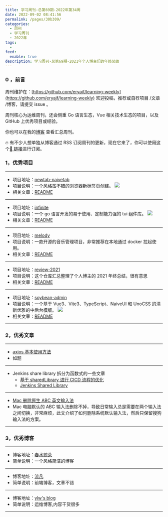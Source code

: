 ```yaml
---
title: 学习周刊-总第69期-2022年第34周
date: 2022-09-02 08:41:56
permalink: /pages/30b309/
categories:
  - 周刊
  - 学习周刊
  - 2022年
tags:
  -
feed:
  enable: true
description: 学习周刊-总第69期-2021年个人博主们的年终总结
---
```


### 0 ，前言

周刊维护在：[https://github.com/eryajf/learning-weekly](https://github.com/eryajf/learning-weekly) 欢迎投稿，推荐或自荐项目 /文章 /博客，请提交 issue 。

周刊核心为运维周刊，还会侧重 Go 语言生态，Vue 相关技术生态的项目，以及 GitHub 上优秀项目或经验。

你也可以在我的[博客](https://wiki.eryajf.net/learning-weekly/) 查看汇总周刊。

🔥 有不少人想单独从博客通过 RSS 订阅周刊的更新，现在它来了，你可以使用这个[🔗 链接](https://wiki.eryajf.net/learning-weekly.xml)进行订阅。

### 1，优秀项目

---

- 项目地址：[newtab-naivetab](https://github.com/GXFG/newtab-naivetab)
- 项目说明：一个风格蛮不错的浏览器新标签页创建。
  ![](http://t.eryajf.net/imgs/2022/08/fdfe65cb3dcaa78b.png)
- 相关文章：[README](https://github.com/GXFG/newtab-naivetab#readme)

---

- 项目地址：[infinite](https://github.com/fzdwx/infinite)
- 项目说明：一个 go 语言开发的易于使用、定制能力强的 tui 组件库。
  ![](http://t.eryajf.net/imgs/2022/08/0a9c9d71226aa0dc.gif)
- 相关文章：[README](https://github.com/fzdwx/infinite#readme)

---

- 项目地址：[melody](https://github.com/foamzou/melody)
- 项目说明：一款开源的音乐管理项目，非常推荐在本地通过 docker 拉起使用。
- 相关文章：[README](https://github.com/foamzou/melody#readme)

---

- 项目地址：[review-2021](https://github.com/saveweb/review-2021)
- 项目说明：这个仓库汇总整理了个人博主的 2021 年终总结，很有意思
- 相关文章：[README](https://github.com/saveweb/review-2021#readme)

---

- 项目地址：[soybean-admin](https://github.com/honghuangdc/soybean-admin)
- 项目说明：一个基于 Vue3、Vite3、TypeScript、NaiveUI 和 UnoCSS 的清新优雅的中后台模版。
  ![](http://t.eryajf.net/imgs/2022/08/49af348ad9e5bcf5.png)
- 相关文章：[README](https://github.com/honghuangdc/soybean-admin#readme)

---

### 2，优秀文章

---

- [axios 基本使用方法](https://liuvan.com/webtool/60828e3f3f7b296da91c7b4b)
- 如题

---

- Jenkins share library 拆分为函数式的一些文章
  - [基于 sharedLibrary 进行 CICD 流程的优化](https://iblog.zone/archives/%E5%9F%BA%E4%BA%8Esharedlibrary%E8%BF%9B%E8%A1%8Ccicd%E6%B5%81%E7%A8%8B%E7%9A%84%E4%BC%98%E5%8C%96/)
  - [Jenkins Shared Library](https://dayarch.top/p/jenkins-shared-library.html)

---

- [Mac 删除原生 ABC 英文输入法](https://ssnhd.com/2022/01/01/mac-inputdel/)
- Mac 电脑默认的 ABC 输入法删除不掉，导致日常输入总是需要在两个输入法之间切换，非常麻烦，此文介绍了如何删除系统默认输入法，然后只保留搜狗输入法的方案。

---

### 3，优秀博客

---

- 博客地址：[春水煎茶](https://writings.sh/)
- 简单说明：一个风格简洁的博客

---

- 博客地址：[流凡](https://liuvan.com/)
- 简单说明：前端博客，文章不错

---

- 博客地址：[ylw's blog](https://iblog.zone/)
- 简单说明：运维博客,内容干货很多

---
